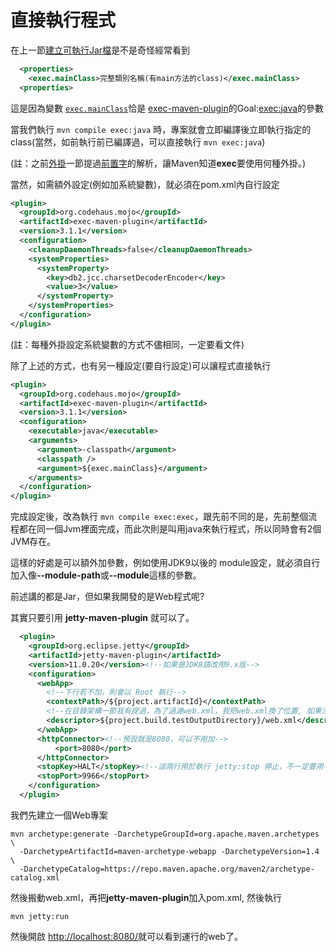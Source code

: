 # 直接執行程式

在上一節[建立可執行Jar檔](executableJar.md)是不是奇怪經常看到

```xml
  <properties>
    <exec.mainClass>完整類別名稱(有main方法的class)</exec.mainClass>
  <properties>
```
這是因為變數 <a href="https://www.mojohaus.org/exec-maven-plugin/java-mojo.html#mainClass" target="_blank"><code class="hljs">exec.mainClass</code></a>恰是
<a href="https://www.mojohaus.org/exec-maven-plugin/" target="_blank" sytle="font-weight:bold">exec-maven-plugin</a>的Goal:<a href="https://www.mojohaus.org/exec-maven-plugin/java-mojo.html" target="_blank">exec:java</a>的參數

當我們執行 `mvn compile exec:java` 時，專案就會立即編譯後立即執行指定的 class(當然，如前執行前已編譯過，可以直接執行 `mvn exec:java`)

(註：之前[外掛](plugin.md)一節提過[前置字](https://maven.apache.org/guides/introduction/introduction-to-plugin-prefix-mapping.html)的解析，讓Maven知道**exec**要使用何種外掛。)

當然，如需額外設定(例如加系統變數)，就必須在pom.xml內自行設定

```xml
<plugin>
  <groupId>org.codehaus.mojo</groupId>
  <artifactId>exec-maven-plugin</artifactId>
  <version>3.1.1</version>
  <configuration>
    <cleanupDaemonThreads>false</cleanupDaemonThreads>
    <systemProperties>
      <systemProperty>
        <key>db2.jcc.charsetDecoderEncoder</key>
        <value>3</value>
      </systemProperty>
    </systemProperties>
  </configuration>
</plugin>
```
(註：每種外掛設定系統變數的方式不儘相同，一定要看文件)

除了上述的方式，也有另一種設定(要自行設定)可以讓程式直接執行

```xml
<plugin>
  <groupId>org.codehaus.mojo</groupId>
  <artifactId>exec-maven-plugin</artifactId>
  <version>3.1.1</version>
  <configuration>
    <executable>java</executable>
    <arguments>
      <argument>-classpath</argument>
      <classpath />
      <argument>${exec.mainClass}</argument>
    </arguments>
  </configuration>
</plugin>
```
完成設定後，改為執行 `mvn compile exec:exec`，跟先前不同的是，先前整個流程都在同一個Jvm裡面完成，而此次則是叫用java來執行程式，所以同時會有2個JVM存在。

這樣的好處是可以額外加參數，例如使用JDK9以後的 module設定，就必須自行加入像<b>--module-path</b>或<b>--module</b>這樣的參數。

前述講的都是Jar，但如果我開發的是Web程式呢?

其實只要引用 **jetty-maven-plugin** 就可以了。

```xml
  <plugin>
    <groupId>org.eclipse.jetty</groupId>
    <artifactId>jetty-maven-plugin</artifactId>
    <version>11.0.20</version><!--如果是JDK8請改用9.x版-->
    <configuration>
      <webApp>
        <!--下行若不加，則會以 Root 執行-->
        <contextPath>/${project.artifactId}</contextPath>
        <!--在目錄架構一節我有提過，為了過濾web.xml，我把web.xml換了位置, 如果沒換位置下行不用加-->
        <descriptor>${project.build.testOutputDirectory}/web.xml</descriptor>
      </webApp>
      <httpConnector><!--預設就是8080，可以不用加-->
          <port>8080</port>
      </httpConnector>
      <stopKey>HALT</stopKey><!--這兩行用於執行 jetty:stop 停止，不一定要用-->
      <stopPort>9966</stopPort>
    </configuration>
  </plugin>
```

我們先建立一個Web專案

```shell
mvn archetype:generate -DarchetypeGroupId=org.apache.maven.archetypes \
  -DarchetypeArtifactId=maven-archetype-webapp -DarchetypeVersion=1.4 \
  -DarchetypeCatalog=https://repo.maven.apache.org/maven2/archetype-catalog.xml
```
然後搬動web.xml，再把**jetty-maven-plugin**加入pom.xml, 然後執行

```shell
mvn jetty:run
```

然後開啟 [http://localhost:8080/](http://localhost:8080/)就可以看到運行的web了。
